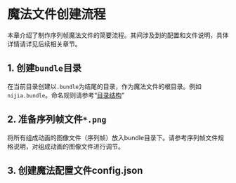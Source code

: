 # 魔法文件创建流程

本章介绍了制作序列帧魔法文件的简要流程。其间涉及到的配置和文件说明，具体详情请详见后续相关章节。

## 1. 创建`bundle`目录
在当前目录创建以`.bundle`为结尾的目录，作为魔法文件的根目录。例如`nijia.bundle`。命名规则请参考“[目录结构](frame-structure.md)”
## 2. 准备序列帧文件`*.png`
将所有组成动画的图像文件（序列帧）放入bundle目录下。请参考序列帧文件规格说明，对组成动画的图像文件进行调节。
## 3. 创建魔法配置文件config.json
